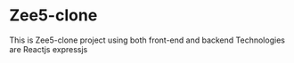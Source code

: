 # Zee5-clone
This is Zee5-clone project using both front-end and backend Technologies are Reactjs expressjs
